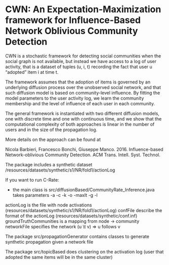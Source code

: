 # CWN: An Expectation-Maximization framework for Influence-Based Network Oblivious Community Detection

CWN is a stochastic framework for detecting social communities when the social graph is not available, but instead we have access to a log of user activity, that is a dataset of tuples (u, i, t) recording the fact that user u “adopted” item i at time t.

The framework assumes that the adoption of items is governed by an underlying diffusion process over the unobserved social network, and that such diffusion model is based on community-level influence. By fitting the model parameters to the user activity log, we learn the community membership and the level of influence of each user in each community. 

The general framework is instantiated with two different diffusion models, one with discrete time and one with continuous time, and we show that the computational complexity of both approaches is linear in the number of users and in the size of the propagation log.

More details on the approach can be found at 

Nicola Barbieri, Francesco Bonchi, Giuseppe Manco. 2016. Influence-based Network-oblivious Community Detection. ACM Trans. Intell. Syst. Technol. 

The package includes a synthetic dataset 
/resources/datasets/synthetic/s1/NR/fold1/actionLog

If you want to run C-Rate:
- the main class is src/diffusionBased/CommunityRate_Inference.java
takes parameters
 -a <actionlog> -c <confFile> -k <nCommunities> -o <output> -maxIt <maxIt> -g <groundTruthCommunities>  -l <networkFile> 

actionLog is the file with node activations  (resources/datasets/synthetic/s1/NR/fold1/actionLog)
confFile describe the format of the actionLog (resources/datasets/synthetic/conf.inf)
groundTruthCommunities is a mapping from node -> community
networkFile specifies the network (u \t v) => u follows v

The package src/propagationGenerator contains classes to generate synthetic propagation given a network file

The package src/topicBased does clustering on the activation log (user that adopted the same items will be in the same cluster)

